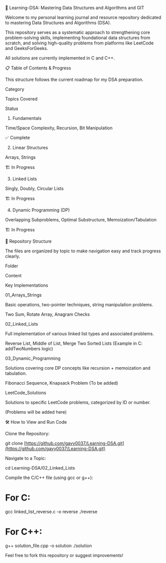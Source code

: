 🚀 Learning-DSA: Mastering Data Structures and Algorithms and GIT 

Welcome to my personal learning journal and resource repository dedicated to mastering Data Structures and Algorithms (DSA).

This repository serves as a systematic approach to strengthening core problem-solving skills, implementing foundational data structures from scratch, and solving high-quality problems from platforms like LeetCode and GeeksForGeeks.

All solutions are currently implemented in C and C++.

📋 Table of Contents & Progress

This structure follows the current roadmap for my DSA preparation.

Category

Topics Covered

Status

01. Fundamentals

Time/Space Complexity, Recursion, Bit Manipulation

✅ Complete

02. Linear Structures

Arrays, Strings

🏗️ In Progress

03. Linked Lists

Singly, Doubly, Circular Lists

🏗️ In Progress

04. Dynamic Programming (DP)

Overlapping Subproblems, Optimal Substructure, Memoization/Tabulation

🏗️ In Progress

📂 Repository Structure

The files are organized by topic to make navigation easy and track progress clearly.

Folder

Content

Key Implementations

01_Arrays_Strings

Basic operations, two-pointer techniques, string manipulation problems.

Two Sum, Rotate Array, Anagram Checks

02_Linked_Lists

Full implementation of various linked list types and associated problems.

Reverse List, Middle of List, Merge Two Sorted Lists (Example in C: addTwoNumbers logic)

03_Dynamic_Programming

Solutions covering core DP concepts like recursion + memoization and tabulation.

Fibonacci Sequence, Knapsack Problem (To be added)

LeetCode_Solutions

Solutions to specific LeetCode problems, categorized by ID or number.

(Problems will be added here)

🛠️ How to View and Run Code

Clone the Repository:

git clone [https://github.com/gavy0037/Learning-DSA.git](https://github.com/gavy0037/Learning-DSA.git)



Navigate to a Topic:

cd Learning-DSA/02_Linked_Lists



Compile the C/C++ file (using gcc or g++):

# For C:
gcc linked_list_reverse.c -o reverse
./reverse

# For C++:
g++ solution_file.cpp -o solution
./solution




Feel free to fork this repository or suggest improvements!
